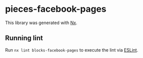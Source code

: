 # pieces-facebook-pages

This library was generated with [Nx](https://nx.dev).

## Running lint

Run `nx lint blocks-facebook-pages` to execute the lint via [ESLint](https://eslint.org/).

